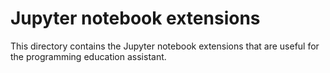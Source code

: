 # Jupyter notebook extensions

This directory contains the Jupyter notebook extensions
that are useful for the programming education assistant.
